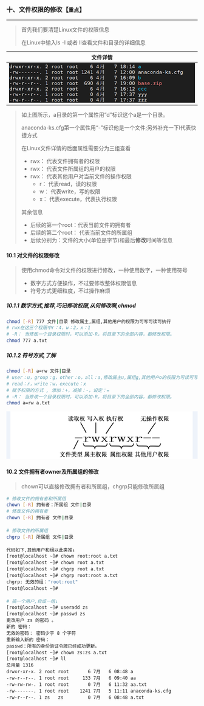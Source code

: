 ### 十、文件权限的修改【`重点`】

---

> 首先我们要清楚Linux文件的权限信息
>
> 在Linux中输入ls -l 或者 ll查看文件和目录的详细信息

|                  文件详情                  |
| :----------------------------------------: |
| ![1586268971368](assets/1586268971368.png) |

> 如上图所示，a目录的第一个属性用“d”标识这个a是一个目录。
>
> anaconda-ks.cfg第一个属性用“-”标识他是一个文件;另外补充一下l代表快捷方式
>
> 在Linux文件详情的后面属性需要分为三组查看
>
> - rwx： 代表文件拥有者的权限
> - rwx： 代表文件所属组的用户的权限
> - rwx： 代表其他用户对当前文件的操作权限
>   - r： 代表read，读的权限
>   - w： 代表write，写的权限
>   - x： 代表execute，代表执行权限
>
> 其余信息
>
> - 后续的第一个root：代表当前文件的拥有者
> - 后续的第二个root： 代表当前文件的所属组
> - 后续分别为：文件的大小(单位是字节)和最后**修改**时间等信息



#### 10.1 对文件的权限修改

> 使用chmod命令对文件的权限进行修改，一种使用数字，一种使用符号
>
> - 数字方式方便操作，不过要修改整体权限信息
> - 符号方式更细粒度，不过操作麻烦

##### 10.1.1 数字方式,推荐,巧记修改权限,从何修改啊,chmod

```sh
chmod [-R] 777 文件|目录 修改属主,属组,其他用户的权限为可写可读可执行
# rwx在这三个权限中r：4，w：2，x：1
# -R： 当修改一个目录权限时，可以添加-R，将目录下的全部内容，都修改权限。
chmod 777 a.txt
```

##### 10.1.2 符号方式,了解

```sh
chmod [-R] a=rw 文件|目录
# user：u，group：g，other：o，all：a,修改属主u,属组g,其他用户o的权限为可读可写
# read：r，write：w，execute：x
# 赋予权限的方式 , 添加：+，减掉：-，设定：=
# -R： 当修改一个目录权限时，可以添加-R，将目录下的全部内容，都修改权限。
chmod a=rw a.txt
```

![1625543115218](assets/1625543115218-16609168655451.png)



#### 10.2 文件拥有者owner及所属组的修改

> chown可以直接修改拥有者和所属组，chgrp只能修改所属组

```sh
# 修改文件的拥有者和所属组
chown [-R] 拥有者：所属组 文件|目录
# 修改文件的拥有者
chown [-R] 拥有者 文件|目录

# 修改文件的所属组
chgrp [-R] 所属组 文件|目录

代码如下,其他用户和组以此类推↓
[root@localhost ~]# chown root:root a.txt
[root@localhost ~]# chown root a.txt
[root@localhost ~]# chgrp root a.txt
[root@localhost ~]# chgrp root:root a.txt
chgrp: 无效的组："root:root"
[root@localhost ~]#

# 搞一个用户,自成一组↓
[root@localhost ~]# useradd zs
[root@localhost ~]# passwd zs
更改用户 zs 的密码 。
新的 密码：
无效的密码： 密码少于 8 个字符
重新输入新的 密码：
passwd：所有的身份验证令牌已经成功更新。
[root@localhost ~]# chown zs:zs a.txt
[root@localhost ~]# ll
总用量 1316
drwxr-xr-x. 2 root root       6 7月   6 08:48 a
-rw-r--r--. 1 root root     133 7月   6 09:40 aa
-rw-rw-rw-. 1 root root       0 7月   6 11:32 aa.txt
-rw-------. 1 root root    1241 7月   5 11:11 anaconda-ks.cfg
-rw-r--r--. 1 zs   zs         0 7月   6 08:48 a.txt
```

